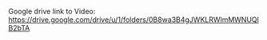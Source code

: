 Google drive link to Video: https://drive.google.com/drive/u/1/folders/0B8wa3B4gJWKLRWlmMWNUQlB2bTA

﻿﻿﻿﻿﻿
